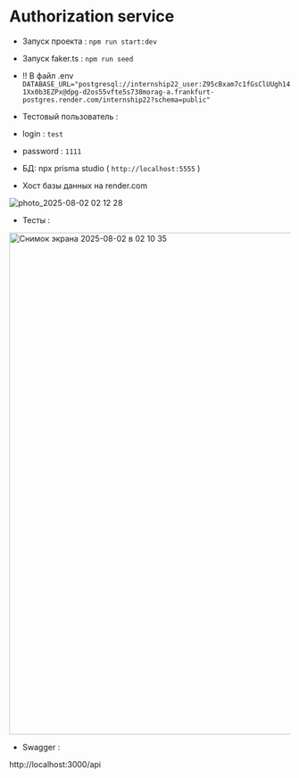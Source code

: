 
# Authorization service

- Запуск проекта : `npm run start:dev`
- Запуск faker.ts : `npm run seed`
- !! В файл .env `DATABASE_URL="postgresql://internship22_user:Z95cBxam7c1fGsClUUgh141Xx0b3EZPx@dpg-d2os55vfte5s738morag-a.frankfurt-postgres.render.com/internship22?schema=public"`


- Тестовый пользователь : 

- login : `test`
- password : `1111`





- БД:  npx prisma studio   ( `http://localhost:5555` ) 

- Хост базы данных на render.com 


![photo_2025-08-02 02 12 28](https://github.com/user-attachments/assets/7b21795b-2b31-44fb-a61a-ab1b84ba9ed5)



- Тесты : 


<img width="1440" height="900" alt="Снимок экрана 2025-08-02 в 02 10 35" src="https://github.com/user-attachments/assets/4276515c-9a47-49e3-954c-ced144c4c4e3" />


- Swagger : 

http://localhost:3000/api

